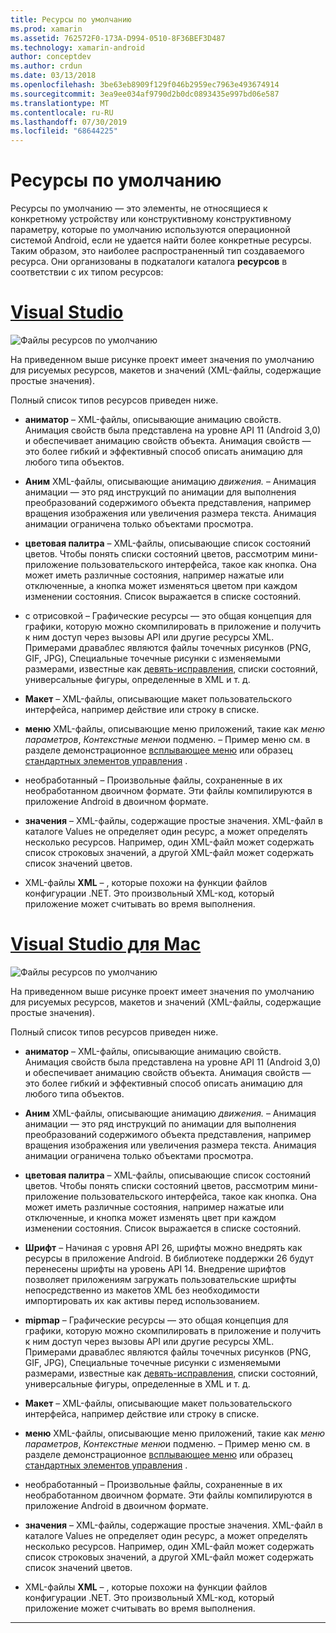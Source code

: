 ```yaml
---
title: Ресурсы по умолчанию
ms.prod: xamarin
ms.assetid: 762572F0-173A-D994-0510-8F36BEF3D487
ms.technology: xamarin-android
author: conceptdev
ms.author: crdun
ms.date: 03/13/2018
ms.openlocfilehash: 3be63eb8909f129f046b2959ec7963e493674914
ms.sourcegitcommit: 3ea9ee034af9790d2b0dc0893435e997bd06e587
ms.translationtype: MT
ms.contentlocale: ru-RU
ms.lasthandoff: 07/30/2019
ms.locfileid: "68644225"
---
```

# <a name="default-resources"></a>Ресурсы по умолчанию

Ресурсы по умолчанию — это элементы, не относящиеся к конкретному устройству или конструктивному конструктивному параметру, которые по умолчанию используются операционной системой Android, если не удается найти более конкретные ресурсы. Таким образом, это наиболее распространенный тип создаваемого ресурса. Они организованы в подкаталоги каталога **ресурсов** в соответствии с их типом ресурсов:

# <a name="visual-studiotabwindows"></a>[Visual Studio](#tab/windows)

![Файлы ресурсов по умолчанию](default-resources-images/01-resource-files-vs.png)

На приведенном выше рисунке проект имеет значения по умолчанию для рисуемых ресурсов, макетов и значений (XML-файлы, содержащие простые значения).

Полный список типов ресурсов приведен ниже.

-  **аниматор** &ndash; XML-файлы, описывающие анимацию свойств.
   Анимация свойств была представлена на уровне API 11 (Android 3,0) и обеспечивает анимацию свойств объекта. Анимация свойств — это более гибкий и эффективный способ описать анимацию для любого типа объектов.

-  **Аним** XML-файлы, описывающие анимацию *движения.* &ndash; Анимация анимации — это ряд инструкций по анимации для выполнения преобразований содержимого объекта представления, например вращения изображения или увеличения размера текста. Анимация анимации ограничена только объектами просмотра.

-  **цветовая палитра** &ndash; XML-файлы, описывающие список состояний цветов. Чтобы понять списки состояний цветов, рассмотрим мини-приложение пользовательского интерфейса, такое как кнопка.
   Она может иметь различные состояния, например нажатые или отключенные, а кнопка может изменяться цветом при каждом изменении состояния. Список выражается в списке состояний.

-  с отрисовкой &ndash; Графические ресурсы — это общая концепция для графики, которую можно скомпилировать в приложение и получить к ним доступ через вызовы API или другие ресурсы XML.
   Примерами драваблес являются файлы точечных рисунков (PNG, GIF, JPG), Специальные точечные рисунки с изменяемыми размерами, известные как [девять-исправления](https://developer.android.com/guide/topics/graphics/2d-graphics.html#nine-patch), списки состояний, универсальные фигуры, определенные в XML и т. д.
 
-  **Макет** &ndash; XML-файлы, описывающие макет пользовательского интерфейса, например действие или строку в списке.

-  **меню** XML-файлы, описывающие меню приложений, такие как *меню параметров*, *Контекстные меню*и подменю. &ndash; Пример меню см. в разделе демонстрационное [всплывающее меню](https://docs.microsoft.com/samples/xamarin/monodroid-samples/popupmenudemo) или образец [стандартных элементов управления](https://developer.xamarin.com/samples/mobile/StandardControls/) .

-  необработанный &ndash; Произвольные файлы, сохраненные в их необработанном двоичном формате. Эти файлы компилируются в приложение Android в двоичном формате.

-  **значения** &ndash; XML-файлы, содержащие простые значения. XML-файл в каталоге Values не определяет один ресурс, а может определять несколько ресурсов. Например, один XML-файл может содержать список строковых значений, а другой XML-файл может содержать список значений цветов.

-  XML-файлы **XML** &ndash; , которые похожи на функции файлов конфигурации .NET. Это произвольный XML-код, который приложение может считывать во время выполнения.


# <a name="visual-studio-for-mactabmacos"></a>[Visual Studio для Mac](#tab/macos)

![Файлы ресурсов по умолчанию](default-resources-images/01-resource-files-xs.png)

На приведенном выше рисунке проект имеет значения по умолчанию для рисуемых ресурсов, макетов и значений (XML-файлы, содержащие простые значения).

Полный список типов ресурсов приведен ниже.

-  **аниматор** &ndash; XML-файлы, описывающие анимацию свойств.
   Анимация свойств была представлена на уровне API 11 (Android 3,0) и обеспечивает анимацию свойств объекта. Анимация свойств — это более гибкий и эффективный способ описать анимацию для любого типа объектов.

-  **Аним** XML-файлы, описывающие анимацию *движения.* &ndash; Анимация анимации — это ряд инструкций по анимации для выполнения преобразований содержимого объекта представления, например вращения изображения или увеличения размера текста. Анимация анимации ограничена только объектами просмотра.

-  **цветовая палитра** &ndash; XML-файлы, описывающие список состояний цветов. Чтобы понять списки состояний цветов, рассмотрим мини-приложение пользовательского интерфейса, такое как кнопка.
   Она может иметь различные состояния, например нажатые или отключенные, и кнопка может изменять цвет при каждом изменении состояния. Список выражается в списке состояний.

-  **Шрифт** &ndash; Начиная с уровня API 26, шрифты можно внедрять как ресурсы в приложение Android. В библиотеке поддержки 26 будут перенесены шрифты на уровень API 14. Внедрение шрифтов позволяет приложениям загружать пользовательские шрифты непосредственно из макетов XML без необходимости импортировать их как активы перед использованием.

-  **mipmap** &ndash; Графические ресурсы — это общая концепция для графики, которую можно скомпилировать в приложение и получить к ним доступ через вызовы API или другие ресурсы XML.
   Примерами драваблес являются файлы точечных рисунков (PNG, GIF, JPG), Специальные точечные рисунки с изменяемыми размерами, известные как [девять-исправления](https://developer.android.com/guide/topics/graphics/2d-graphics.html#nine-patch), списки состояний, универсальные фигуры, определенные в XML и т. д.

-  **Макет** &ndash; XML-файлы, описывающие макет пользовательского интерфейса, например действие или строку в списке.

-  **меню** XML-файлы, описывающие меню приложений, такие как *меню параметров*, *Контекстные меню*и подменю. &ndash; Пример меню см. в разделе демонстрационное [всплывающее меню](https://docs.microsoft.com/samples/xamarin/monodroid-samples/popupmenudemo) или образец [стандартных элементов управления](https://developer.xamarin.com/samples/mobile/StandardControls/) .

-  необработанный &ndash; Произвольные файлы, сохраненные в их необработанном двоичном формате. Эти файлы компилируются в приложение Android в двоичном формате.

-  **значения** &ndash; XML-файлы, содержащие простые значения. XML-файл в каталоге Values не определяет один ресурс, а может определять несколько ресурсов. Например, один XML-файл может содержать список строковых значений, а другой XML-файл может содержать список значений цветов.

-  XML-файлы **XML** &ndash; , которые похожи на функции файлов конфигурации .NET. Это произвольный XML-код, который приложение может считывать во время выполнения.

-----
